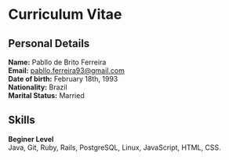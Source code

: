 # Curriculum Vitae

## Personal Details

**Name:** Pabllo de Brito Ferreira <br>
**Email:** pabllo.ferreira93@gmail.com <br>
**Date of birth:** February 18th, 1993 <br>
**Nationality:** Brazil <br>
**Marital Status:** Married <br>

## Skills

**Beginer Level** <br>
Java, Git, Ruby, Rails, PostgreSQL, Linux, JavaScript, HTML, CSS.

